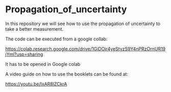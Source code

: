 # Propagation_of_uncertainty
In this repository we will see how to use the propagation of uncertainty to take a better measurement.

The code can be executed from a google collab:

https://colab.research.google.com/drive/1GiDOir4yeStyzS9Y4nPRzOrnUR19jYml?usp=sharing

It has to be opened in Google colab

A video guide on how to use the booklets can be found at:

https://youtu.be/IxAR8lZCkrA
